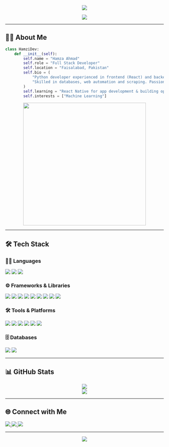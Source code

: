 <div align="center">
  <img src="https://readme-typing-svg.demolab.com?lines=Hey!+Welcome,+I'm+Hamzi.;Full+Stack+Dev+Who+Loves+Python.;Always+Building,+Always+Learning.&font=Orbitron&color=32b866&center=true&width=500&height=50&weight=700&size=25&pause=1500" />
</div>

<p align="center">
  <a href="https://hamzidev.com" target="_blank">
    <img src="https://img.shields.io/badge/Visit%20My%20Portfolio-32b866?style=for-the-badge" />
  </a>
</p>

---

## 🙋‍♂️ About Me

```python
class HamziDev:
    def __init__(self):
        self.name = "Hamza Ahmad"
        self.role = "Full Stack Developer"
        self.location = "Faisalabad, Pakistan"
        self.bio = (
            "Python developer experienced in frontend (React) and backend (Django, Flask). "
            "Skilled in databases, web automation and scraping. Passionate about building efficient, dynamic apps."
        )
        self.learning = "React Native for app development & building open source projects"
        self.interests = ["Machine Learning"]
```
<div align="center">
<img src="https://media0.giphy.com/media/v1.Y2lkPTc5MGI3NjExdHA2c2JsMTE5dTR0MDN4bnM1cmM4d3licGhsOXpxbHg4aGI2NTVmeSZlcD12MV9pbnRlcm5hbF9naWZfYnlfaWQmY3Q9Zw/Npdl9kOaKFJHuRCBGx/giphy.gif" width="390" />
</div>

---

## 🛠️ Tech Stack

### 👨‍💻 Languages
<p>
  <img src="https://img.shields.io/badge/HTML5-E34F26?style=for-the-badge&logo=html5&logoColor=white"/>
  <img src="https://img.shields.io/badge/Python-3776AB?style=for-the-badge&logo=python&logoColor=white"/>
  <img src="https://img.shields.io/badge/JavaScript-F7DF1E?style=for-the-badge&logo=javascript&logoColor=black"/>
</p>

### ⚙️ Frameworks & Libraries
<p>
  <img src="https://img.shields.io/badge/React-20232A?style=for-the-badge&logo=react&logoColor=61DAFB"/>
  <img src="https://img.shields.io/badge/Tailwind_CSS-38B2AC?style=for-the-badge&logo=tailwind-css&logoColor=white"/>
  <img src="https://img.shields.io/badge/Bootstrap-563D7C?style=for-the-badge&logo=bootstrap&logoColor=white"/>
  <img src="https://img.shields.io/badge/Django-092E20?style=for-the-badge&logo=django&logoColor=white"/>
  <img src="https://img.shields.io/badge/Flask-000000?style=for-the-badge&logo=flask&logoColor=white"/>
  <img src="https://img.shields.io/badge/Selenium-43B02A?style=for-the-badge&logo=selenium&logoColor=white"/>
  <img src="https://img.shields.io/badge/BeautifulSoup-4B8BBE?style=for-the-badge&logo=python&logoColor=white"/>
  <img src="https://img.shields.io/badge/Pandas-150458?style=for-the-badge&logo=pandas&logoColor=white"/>
  <img src="https://img.shields.io/badge/Matplotlib-11557C?style=for-the-badge&logo=matplotlib&logoColor=white"/>
</p>

### 🛠️ Tools & Platforms
<p>
  <img src="https://img.shields.io/badge/Git-F05032?style=for-the-badge&logo=git&logoColor=white"/>
  <img src="https://img.shields.io/badge/VS%20Code-007ACC?style=for-the-badge&logo=visual-studio-code&logoColor=white"/>
  <img src="https://img.shields.io/badge/PyCharm-000000?style=for-the-badge&logo=pycharm&logoColor=white"/>
  <img src="https://img.shields.io/badge/Vercel-000000?style=for-the-badge&logo=vercel&logoColor=white"/>
  <img src="https://img.shields.io/badge/Render-46E3B7?style=for-the-badge&logo=render&logoColor=white"/>
  <img src="https://img.shields.io/badge/Postman-FF6C37?style=for-the-badge&logo=postman&logoColor=white"/>
</p>

### 🗄️ Databases
<p>
  <img src="https://img.shields.io/badge/PostgreSQL-316192?style=for-the-badge&logo=postgresql&logoColor=white"/>
  <img src="https://img.shields.io/badge/SQLite-003B57?style=for-the-badge&logo=sqlite&logoColor=white"/>
</p>

---

## 📊 GitHub Stats

<div align="center">
  <!-- Top Languages -->
  <img src="https://github-readme-stats.vercel.app/api/top-langs/?username=hamzidevv&layout=compact&title_color=9dff8e&text_color=ffffff&bg_color=1a1a1a&border_color=32b866" />
  
  <br/>

  <!-- Streak Stats -->
  <img src="https://github-readme-streak-stats.herokuapp.com?user=hamzidevv&theme=dark&background=1a1a1a&hide_border=false&ring=9dff8e&fire=9dff8e&currStreakLabel=9dff8e&sideLabels=ffffff&dates=ffffff&border_color=32b866" />

<!--  <br/> -->

  <!-- Main GitHub Stats -->
<!-- <img src="https://github-readme-stats.vercel.app/api?username=hamzidevv&show_icons=true&count_private=true&title_color=9dff8e&text_color=ffffff&icon_color=9dff8e&bg_color=1a1a1a&border_color=32b866&hide_border=false&number_color=9dff8e" /> -->
</div>



---

## 🌐 Connect with Me

<p align="left">
  <a href="https://linkedin.com/in/hamzidev" target="_blank">
    <img src="https://img.shields.io/badge/LinkedIn-0A66C2?style=for-the-badge&logo=linkedin&logoColor=white" />
  </a>
  <a href="https://www.instagram.com/hamzidev" target="_blank">
    <img src="https://img.shields.io/badge/Instagram-E4405F?style=for-the-badge&logo=instagram&logoColor=white" />
  </a>
  <a href="https://www.facebook.com/profile.php?id=61576512750986" target="_blank">
    <img src="https://img.shields.io/badge/Facebook-1877F2?style=for-the-badge&logo=facebook&logoColor=white" />
  </a>
</p>

---

<p align="center">
  <img src="https://capsule-render.vercel.app/api?type=waving&color=32b866&height=100&section=footer"/>
</p>
